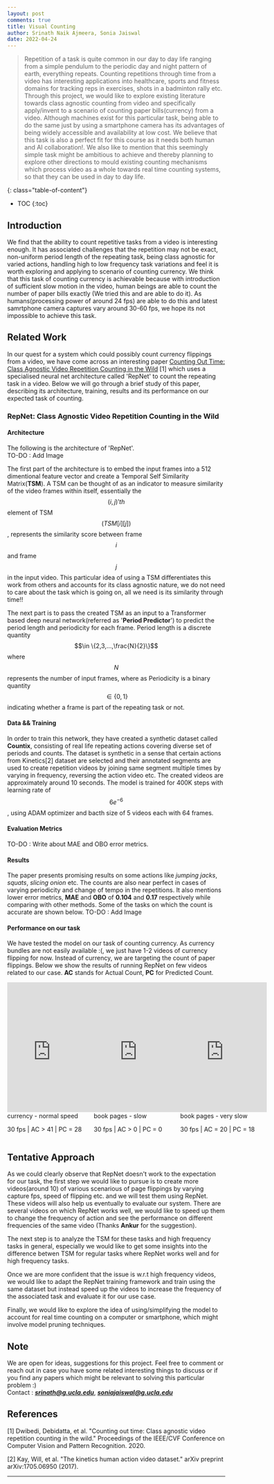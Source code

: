 ```yaml
---
layout: post
comments: true
title: Visual Counting
author: Srinath Naik Ajmeera, Sonia Jaiswal
date: 2022-04-24
---
```



> Repetition of a task is quite common in our day to day life ranging from a simple pendulum to the periodic day and night pattern of earth, everything repeats. Counting repetitions through time from a video has interesting applications into healthcare, sports and fitness domains for tracking reps in exercises, shots in a badminton rally etc. Through this project, we would like to explore existing literature towards class agnostic counting from video and specifically apply/invent to a scenario of counting paper bills(currency) from a video. Although machines exist for this particular task, being able to do the same just by using a smartphone camera has its advantages of being widely accessible and availability at low cost. We believe that this task is also a perfect fit for this course as it needs both human and AI collaboration!. We also like to mention that this seemingly simple task might be ambitious to achieve and thereby planning to explore other directions to mould existing counting mechanisms which process video as a whole towards real time counting systems, so that they can be used in day to day life.

<!--more-->
{: class="table-of-content"}
* TOC
{:toc}

## Introduction

We find that the ability to count repetitive tasks from a video is interesting enough. It has associated challenges that the repetition may not be exact, non-uniform period length of the repeating task, being class agnostic for varied actions, handling high to low frequency task variations and feel it is worth exploring and applying to scenario of counting currency. We think that this task of counting currency is achievable because with introduction of sufficient slow motion in the video, human beings are able to count the number of paper bills exactly (We tried this and are able to do it). As humans(processing power of around 24 fps) are able to do this and latest samrtphone camera captures vary around 30-60 fps, we hope its not impossible to achieve this task.   

## Related Work

In our quest for a system which could possibly count currency flippings from a video, we have come across an interesting paper [Counting Out Time: Class Agnostic Video Repetition Counting in the Wild](https://openaccess.thecvf.com/content_CVPR_2020/papers/Dwibedi_Counting_Out_Time_Class_Agnostic_Video_Repetition_Counting_in_the_CVPR_2020_paper.pdf) [1] which uses a specialised neural net architecture called 'RepNet' to count the repeating task in a video. Below we will go through a brief study of this paper, describing its architecture, training, results and its performance on our expected task of counting.

### RepNet: Class Agnostic Video Repetition Counting in the Wild

#### Architecture

The following is the architecture of 'RepNet'.  
TO-DO : Add Image   

The first part of the architecture is to embed the input frames into a 512 dimentional feature vector and create a Temporal Self Similarity Matrix(**TSM**). A TSM can be thought of as an indicator to measure similarity of the video frames within itself, essentially the $$(i, j)'th$$ element of TSM $$(TSM[i][j])$$, represents the similarity score between frame $$i$$ and frame $$j$$ in the input video. This particular idea of using a TSM differentiates this work from others and accounts for its class agnostic nature, we do not need to care about the task which is going on, all we need is its similarity through time!!

The next part is to pass the created TSM as an input to a Transformer based deep neural network(referred as '**Period Predictor**') to predict the period length and periodicity for each frame. Period length is a discrete quantity $$\in \{2,3,...,\frac{N}{2}\}$$ where $$N$$ represents the number of input frames, where as Periodicity is a binary quantity $$\in \{0,1\}$$ indicating whether a frame is part of the repeating task or not.

#### Data && Training

In order to train this network, they have created a synthetic dataset called **Countix**, consisting of real life repeating actions covering diverse set of periods and counts. The dataset is synthetic in a sense that certain actions from Kinetics[2] dataset are selected and their annotated segments are used to create repetition videos by joining same segment multiple times by varying in frequency, reversing the action video etc. The created videos are approximately around 10 seconds. The model is trained for 400K steps with learning rate of $$6e^{-6}$$, using ADAM optimizer and bacth size of 5 videos each with 64 frames.

#### Evaluation Metrics

TO-DO : Write about MAE and OBO error metrics.

#### Results

The paper presents promising results on some actions like *jumping jacks*, *squats*, *slicing onion* etc. The counts are also near perfect in cases of varying periodicity and change of tempo in the repetitions. It also mentions lower error metrics, **MAE** and **OBO** of **0.104** and **0.17** respectively while comparing with other methods. Some of the tasks on which the count is accurate are shown below.
TO-DO : Add Image

#### Performance on our task

We have tested the model on our task of counting currency. As currency bundles are not easily available :(, we just have 1-2 videos of currency flipping for now. Instead of currency, we are targeting the count of paper flippings. Below we show the results of running RepNet on few videos related to our case. **AC** stands for Actual Count, **PC** for Predicted Count. 

<div style="width: 100%; display: table;">
    <div style="display: table-row; height: 100px;">
        <div style="display: table-cell; margin: 5;">
            <iframe width="200" height="300" src="https://www.youtube.com/embed/hklIYi-9ZPY" title="YouTube video player" frameborder="0" allow="accelerometer; autoplay; clipboard-write; encrypted-media; gyroscope; picture-in-picture" allowfullscreen></iframe>  
            <p style="margin: 0;">currency - normal speed</p>    
			<p>30 fps | AC > 41 | PC = 28</p>
        </div>
        <div style="display: table-cell; margin: 5;"> 
            <iframe width="200" height="300" src="https://www.youtube.com/embed/cptyDu-wREM" title="YouTube video player" frameborder="0" allow="accelerometer; autoplay; clipboard-write; encrypted-media; gyroscope; picture-in-picture" allowfullscreen></iframe>
            <p style="margin: 0;">book pages - slow</p>
			<p>30 fps | AC > 0 | PC = 0</p>
        </div>
        <div style="display: table-cell; margin: 5;"> 
            <iframe width="200" height="300" src="https://www.youtube.com/embed/lHKVVW-HnmU" title="YouTube video player" frameborder="0" allow="accelerometer; autoplay; clipboard-write; encrypted-media; gyroscope; picture-in-picture" allowfullscreen></iframe>
            <p style="margin: 0;">book pages - very slow</p>
			<p>30 fps | AC = 20 | PC = 18</p>
        </div>
    </div>
</div>

## Tentative Approach

As we could clearly observe that RepNet doesn't work to the expectation for our task, the first step we would like to pursue is to create more videos(around 10) of various scenarious of page flippings by varying capture fps, speed of flipping etc. and we will test them using RepNet. These videos will also help us eventually to evaluate our system. There are several videos on which RepNet works well, we would like to speed up them to change the frequency of action and see the performance on different frequencies of the same video (Thanks **Ankur** for the suggestion).

The next step is to analyze the TSM for these tasks and high frequency tasks in general, especially we would like to get some insights into the difference betwen TSM for regular tasks where RepNet works well and for high frequency tasks.

Once we are more confident that the issue is w.r.t high frequency videos, we would like to adapt the RepNet training framework and train using the same dataset but instead speed up the videos to increase the frequency of the associated task and evaluate it for our use case.

Finally, we would like to explore the idea of using/simplifying the model to account for real time counting on a computer or smartphone, which might involve model pruning techniques.

## Note

We are open for ideas, suggestions for this project. Feel free to comment or reach out in case you have some related interesting things to discuss or if you find any papers which might be relevant to solving this particular problem :)   
Contact : ***srinath@g.ucla.edu***, ***soniajaiswal@g.ucla.edu***   

## References

[1] Dwibedi, Debidatta, et al. "Counting out time: Class agnostic video repetition counting in the wild." Proceedings of the IEEE/CVF Conference on Computer Vision and Pattern Recognition. 2020.     

[2] Kay, Will, et al. "The kinetics human action video dataset." arXiv preprint arXiv:1705.06950 (2017).

---
